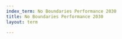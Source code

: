 ```yaml
---
index_term: No Boundaries Performance 2030
title: No Boundaries Performance 2030
layout: term

---
```

